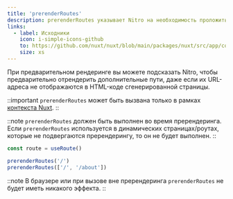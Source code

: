 ```yaml
---
title: 'prerenderRoutes'
description: prerenderRoutes указывает Nitro на необходимость проложить дополнительный маршрут.
links:
  - label: Исходники
    icon: i-simple-icons-github
    to: https://github.com/nuxt/nuxt/blob/main/packages/nuxt/src/app/composables/ssr.ts
    size: xs
---
```


При предварительном рендеринге вы можете подсказать Nitro, чтобы предварительно отрендерить дополнительные пути, даже если их URL-адреса не отображаются в HTML-коде сгенерированной страницы.

::important
`prerenderRoutes` может быть вызвана только в рамках [контекста Nuxt](/docs/guide/going-further/nuxt-app#the-nuxt-context).
::

::note
`prerenderRoutes` должен быть выполнен во время пререндеринга. Если `prerenderRoutes` используется в динамических страницах/роутах, которые не подвергаются пререндерингу, то он не будет выполнен.
::

```js
const route = useRoute()

prerenderRoutes('/')
prerenderRoutes(['/', '/about'])
```

::note
В браузере или при вызове вне пререндеринга `prerenderRoutes` не будет иметь никакого эффекта.
::
